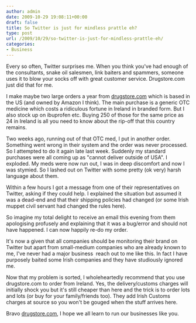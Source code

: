 ```yaml
---
author: admin
date: 2009-10-29 19:08:11+00:00
draft: false
title: So Twitter is just for mindless prattle eh?
type: post
url: /2009/10/29/so-twitter-is-just-for-mindless-prattle-eh/
categories:
- Business
---
```


Every so often, Twitter surprises me. When you think you've had enough of the consultants, snake oil salesmen, link baiters and spammers, someone uses it to blow your socks off with great customer service. Drugstore.com just did that for me.

I make maybe two large orders a year from [drugstore.com](http://www.drugstore.com/) which is based in the US (and owned by Amazon I think). The main purchase is a generic OTC medicine which costs a ridiculous fortune in Ireland in branded form. But I also stock up on ibuprofen etc. Buying 250 of those for the same price as 24 in Ireland is all you need to know about the rip-off that this country remains.

Two weeks ago, running out of that OTC med, I put in another order. Something went wrong in their system and the order was never processed. So I attempted to do it again late last week. Suddenly my standard purchases were all coming up as "cannot deliver outside of USA". I exploded. My meds were now run out, I was in deep discomfort and now I was stymied. So I lashed out on Twitter with some pretty (ok very) harsh language about them.

Within a few hours I got a message from one of their representatives on Twitter, asking if they could help. I explained the situation but assumed it was a dead-end and that their shipping policies had changed (or some Irish muppet civil servant had changed the rules here).

So imagine my total delight to receive an email this evening from them apologising profusely and explaining that it was a bug/error and should not have happened. I can now happily re-do my order.

It's now a given that all companies should be monitoring their brand on Twitter but apart from small-medium companies who are already known to me, I've never had a major business  reach out to me like this. In fact I have purposely baited some Irish companies and they have studiously ignored me.

Now that my problem is sorted, I wholeheartedly recommend that you use drugstore.com to order from Ireland. Yes, the delivery/customs charges will initially shock you but it's still cheaper than here and the trick is to order lots and lots (or buy for your family/friends too). They add Irish Customs charges at source so you won't be gouged when the stuff arrives here.

Bravo [drugstore.com](http://www.drugstore.com/), I hope we all learn to run our businesses like you.
